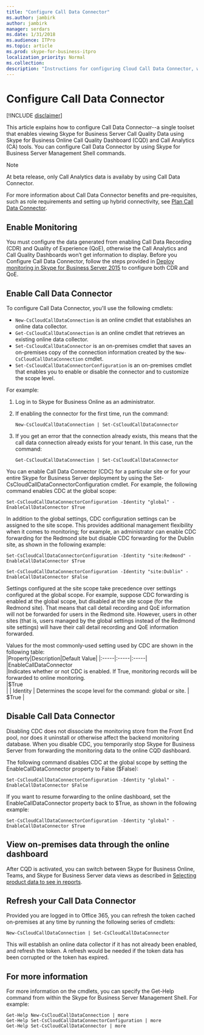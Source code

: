 ```yaml
---
title: "Configure Call Data Connector"
ms.author: jambirk
author: jambirk
manager: serdars
ms.date: 1/31/2018
ms.audience: ITPro
ms.topic: article
ms.prod: skype-for-business-itpro
localization_priority: Normal
ms.collection: 
description: "Instructions for configuring Cloud Call Data Connector, which allows telemetry from Skype for Business on-premises to be viewed using Skype for Business Online tools."
---
```


# Configure Call Data Connector

[!INCLUDE [disclaimer](../disclaimer.md)]

This article explains how to configure Call Data Connector--a single toolset that enables viewing Skype for Business Server Call Quality Data using Skype for Business Online Call Quality Dashboard (CQD) and Call Analytics (CA) tools. You can configure Call Data Connector <!--using a wizard built into the Skype for Business Server Control Panel or--> by using Skype for Business Server Management Shell commands.  

> [!NOTE]
> At beta release, only Call Analytics data is availaby by using Call Data Connector.

For more information about Call Data Connector benefits and pre-requisites, such as role requirements and setting up hybrid connectivity, see  [Plan Call Data Connector](plan-call-data-connector.md).

## Enable Monitoring 
You must configure the data generated from enabling Call Data Recording (CDR) and Quality of Experience (QoE), otherwise the Call Analytics and Call Quality Dashboards won’t get information to display. Before you Configure Call Data Connector, follow the steps provided in [Deploy monitoring in Skype for Business Server 2015](../../SfbServer/deploy/deploy-monitoring/deploy-monitoring.md) to configure both CDR and QoE.
<!--The enable monitoring section might be better placed in the planning topic. or it might belong in both topics. CR:  I think we should leave it here.  It is a configuratino task so I think it belongs here.-->

## Enable Call Data Connector
<!--Once all the requirements are set up, you can run the Hybrid Setup Wizard in the Skype for Business Control Panel. If all the requirements are met, at the end of the wizard you  see a checkbox option to turn on Call Data Connector. Select the box labeled **Yes, Turn on**. 

Once CDC is enabled, you can set or confirm specific CDC settings for scope the same way you can set CDR and QoE settings, which have their own tabs in the Control Panel.

To do this from within the Skype for Business Server Control Panel, complete the following procedure:
  
1. Click **Monitoring and Archiving**.
    
2. On the **Call Detail Recording** tab, check the **Call Data Connector** box for each site you wish to monitor online, or uncheck sites as desired, and then click **Commit**.  -->
To configure Call Data Connector, you'll use the following cmdlets:

- `New-CsCloudCallDataConnection` is an online cmdlet that establishes an online data collector.
- `Get-CsCloudCallDataConnection` is an online cmdlet that retrieves an existing online data collector.   
- `Set-CsCloudCallDataConnector` is an on-premises cmdlet that  saves an on-premises copy of the connection information created by the `New-CsCloudCallDataConnection` cmdlet.  
- `Set-CsCloudCallDataConnectorConfiguration` is an on-premises cmdlet that enables you to enable or disable the connector and to customize the scope level. 

For example:

1.	Log in to Skype for Business Online as an administrator.
2.	If enabling the connector for the first time, run the command: 

    ``` 
    New-CsCloudCallDataConnection | Set-CsCloudCallDataConnector   
    ```
3.	If you get an error that the connection already exists, this means that the call data connection already exists for your tenant. In this case, run the command: 

    ```
    Get-CsCloudCallDataConnection | Set-CsCloudCallDataConnector  
    ```

<!--You can also replace the `tenant_id` part with something like  `-TenantId (Get-CsTenant).TenantID`.
**What effect will that have?**-->

You can enable Call Data Connector (CDC) for a particular site or for your entire Skype for Business Server deployment by using the Set-CsCloudCallDataConnectorConfiguration cmdlet.  For example, the following command enables CDC at the global scope:

```
Set-CsCloudCallDataConnectorConfiguration -Identity "global" -EnableCallDataConnector $True
```

In addition to the global settings, CDC configuration settings can be assigned to the site scope. This provides additional management flexibility when it comes to monitoring; for example, an administrator can enable CDC forwarding for the Redmond site but disable CDC forwarding for the Dublin site, as shown in the following example:
  
```
Set-CsCloudCallDataConnectorConfiguration -Identity "site:Redmond" -EnableCallDataConnector $True
```

```
Set-CsCloudCallDataConnectorConfiguration -Identity "site:Dublin" -EnableCallDataConnector $False
```

Settings configured at the site scope take precedence over settings configured at the global scope. For example, suppose CDC forwarding is enabled at the global scope, but disabled at the site scope (for the Redmond site). That means that call detail recording and QoE information will not be forwarded for users in the Redmond site. However, users in other sites (that is, users managed by the global settings instead of the Redmond site settings) will have their call detail recording and QoE information forwarded.

Values for the most commonly-used setting used by CDC are shown in the following table:  
|Property|Description|Default Value|
|:-----|:-----|:-----|
|EnableCallDataConnector  <br/> |Indicates whether or not CDC is enabled. If True, monitoring records will be forwarded to online monitoring.  <br/> |$True  <br/> |
| Identity | Determines the scope level for the command: global or site.   | $True  |

## Disable Call Data Connector

Disabling CDC does not dissociate the monitoring store from the Front End pool, nor does it uninstall or otherwise affect the backend monitoring database. When you disable CDC, you temporarily stop Skype for Business Server from forwarding the monitoring data to the online CQD dashboard. 

The following command disables CDC at the global scope by setting the EnableCallDataConnector property to False ($False):
  
```
Set-CsCloudCallDataConnectorConfiguration -Identity "global" -EnableCallDataConnector $False
```

If you want to resume forwarding to the online dashboard, set the EnableCallDataConnector property back to $True, as shown in the following example:

```
Set-CsCloudCallDataConnectorConfiguration -Identity "global" -EnableCallDataConnector $True
```

## View on-premises data through the online dashboard

 After CQD is activated, you can switch between Skype for Business Online, Teams, and Skype for Business Server data views as described in  [Selecting product data to see in reports](../../SfbOnline/using-call-quality-in-your-organization/turning-on-and-using-call-quality-dashboard.md#selecting-product-data-to-see-in-reports).


## Refresh your Call Data Connector

Provided you are logged in to Office 365, you can refresh the token cached on-premises at any time by running the following series of cmdlets:

```
New-CsCloudCallDataConnection | Set-CsCloudCallDataConnector 
```
This will establish an online data collector if it has not already been enabled, and refresh the token. A refresh would be needed if the token data has been corrupted or the token has expired. 

## For more information

For more information on the cmdlets, you can specify the Get-Help command from within the Skype for Business Server Management Shell.  For example:
  
```
Get-Help New-CsCloudCallDataConnection | more
Get-Help Set-CsCloudCallDataConnectorConfiguration | more
Get-Help Set-CsCloudCallDataConnector | more 
```